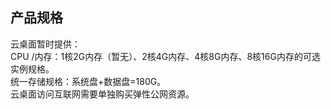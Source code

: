 ## 产品规格
云桌面暂时提供：<br>
CPU /内存：1核2G内存（暂无）、2核4G内存、4核8G内存、8核16G内存的可选实例规格。<br>
统一存储规格：系统盘+数据盘=180G。<br>
云桌面访问互联网需要单独购买弹性公网资源。<br>
